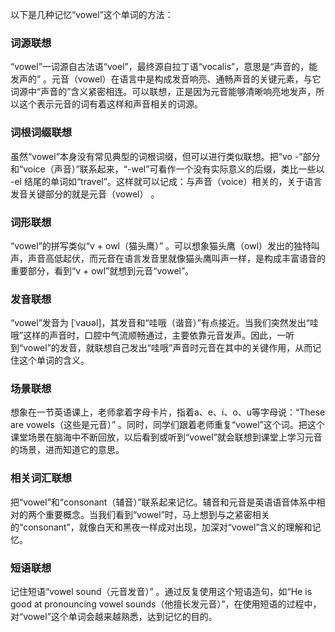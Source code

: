 以下是几种记忆“vowel”这个单词的方法：

### 词源联想
“vowel”一词源自古法语“voel”，最终源自拉丁语“vocalis”，意思是“声音的，能发声的” 。元音（vowel）在语言中是构成发音响亮、通畅声音的关键元素，与它词源中“声音的”含义紧密相连。可以联想，正是因为元音能够清晰响亮地发声，所以这个表示元音的词有着这样和声音相关的词源。 

### 词根词缀联想
虽然“vowel”本身没有常见典型的词根词缀，但可以进行类似联想。把“vo -”部分和“voice（声音）”联系起来，“-wel”可看作一个没有实际意义的后缀，类比一些以 -el 结尾的单词如“travel”。这样就可以记成：与声音（voice）相关的，关于语言发音关键部分的就是元音（vowel） 。

### 词形联想
“vowel”的拼写类似“v + owl（猫头鹰）” 。可以想象猫头鹰（owl）发出的独特叫声，声音高低起伏，而元音在语言发音里就像猫头鹰叫声一样，是构成丰富语音的重要部分，看到“v + owl”就想到元音“vowel”。 

### 发音联想
“vowel”发音为 [ˈvaʊəl]，其发音和“哇哦（谐音）”有点接近。当我们突然发出“哇哦”这样的声音时，口腔中气流顺畅通过，主要依靠元音发声。因此，一听到“vowel”的发音，就联想自己发出“哇哦”声音时元音在其中的关键作用，从而记住这个单词的含义。 

### 场景联想
想象在一节英语课上，老师拿着字母卡片，指着a、e、i、o、u等字母说：“These are vowels（这些是元音）” 。同时，同学们跟着老师重复“vowel”这个词。把这个课堂场景在脑海中不断回放，以后看到或听到“vowel”就会联想到课堂上学习元音的场景，进而知道它的意思。 

### 相关词汇联想
把“vowel”和“consonant（辅音）”联系起来记忆。辅音和元音是英语语音体系中相对的两个重要概念。当我们看到“vowel”时，马上想到与之紧密相关的“consonant”，就像白天和黑夜一样成对出现，加深对“vowel”含义的理解和记忆。 

### 短语联想
记住短语“vowel sound（元音发音）” 。通过反复使用这个短语造句，如“He is good at pronouncing vowel sounds（他擅长发元音）”，在使用短语的过程中，对“vowel”这个单词会越来越熟悉，达到记忆的目的。 